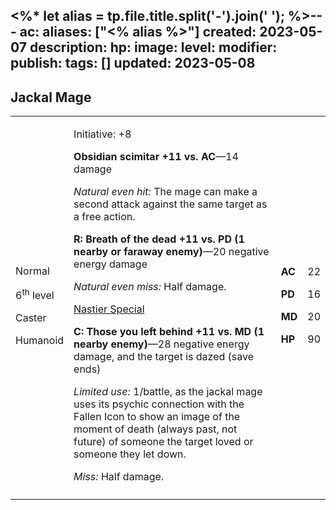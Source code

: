<%* let alias = tp.file.title.split('-').join(' '); %>---
ac: 
aliases: ["<% alias %>"]
created: 2023-05-07
description: 
hp: 
image: 
level: 
modifier: 
publish: 
tags: []
updated: 2023-05-08
---

## Jackal Mage

<table>
<colgroup>
<col style="width: 16%" />
<col style="width: 72%" />
<col style="width: 5%" />
<col style="width: 5%" />
</colgroup>
<tbody>
<tr class="odd">
<td><p>Normal</p>
<p>6<sup>th</sup> level</p>
<p>Caster</p>
<p>Humanoid</p></td>
<td><p>Initiative: +8</p>
<p><strong>Obsidian scimitar +11 vs. AC</strong>—14 damage</p>
<p><em>Natural even hit:</em> The mage can make a second attack against
the same target as a free action.</p>
<p><strong>R: Breath of the dead +11 vs. PD (1 nearby or faraway
enemy)</strong>—20 negative energy damage</p>
<p><em>Natural even miss:</em> Half damage.</p>
<p><u>Nastier Special</u></p>
<p><strong>C: Those you left behind +11 vs. MD (1 nearby
enemy)</strong>—28 negative energy damage, and the target is dazed (save
ends)</p>
<p><em>Limited use:</em> 1/battle, as the jackal mage uses its psychic
connection with the Fallen Icon to show an image of the moment of death
(always past, not future) of someone the target loved or someone they
let down.</p>
<p><em>Miss:</em> Half damage.</p></td>
<td><p><strong>AC</strong></p>
<p><strong>PD</strong></p>
<p><strong>MD</strong></p>
<p><strong>HP</strong></p></td>
<td><p>22</p>
<p>16</p>
<p>20</p>
<p>90</p></td>
</tr>
<tr class="even">
<td></td>
<td></td>
<td></td>
<td></td>
</tr>
</tbody>
</table>
